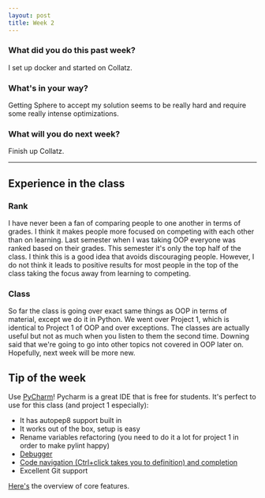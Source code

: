 ```yaml
---
layout: post
title: Week 2
---
```


### __What did you do this past week?__
I set up docker and started on Collatz. 

### __What's in your way?__
Getting Sphere to accept my solution seems to be really hard and require some really intense optimizations. 

### __What will you do next week?__
Finish up Collatz. 

---

## Experience in the class
### Rank
I have never been a fan of comparing people to one another in terms of grades. 
I think it makes people more focused on competing with each other than on learning. 
Last semester when I was taking OOP everyone was ranked based on their grades. This semester it's only the top half of 
the class. I think this is a good idea that avoids discouraging people. However, I do not think
it leads to positive results for most people in the top of the class taking the focus away from learning to competing. 

### Class
So far the class is going over exact same things as OOP in terms of material, except we do it in Python. We went over 
Project 1, which is identical to Project 1 of OOP and over exceptions. The classes are actually useful but not as much
when you listen to them the second time. Downing said that we're going to go into other topics not covered in OOP later on. 
Hopefully, next week will be more new. 

## Tip of the week
Use [PyCharm](https://www.jetbrains.com/pycharm/)! Pycharm is a great IDE that is free for students. 
It's perfect to use for this class (and project 1 especially):
* It has autopep8 support built in
* It works out of the box, setup is easy
* Rename variables refactoring (you need to do it a lot for project 1 in order to make pylint happy)
* [Debugger](https://www.youtube.com/watch?v=QJtWxm12Eo0)
* [Code navigation (Ctrl+click takes you to definition) and completion](https://www.jetbrains.com/pycharm/features/coding_assistance.html)
* Excellent Git support

[Here's](https://www.youtube.com/watch?v=iutkLjeGc6w) the overview of core features.
